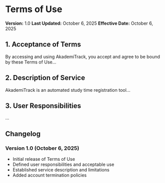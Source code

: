 # Terms of Use

**Version:** 1.0
**Last Updated:** October 6, 2025
**Effective Date:** October 6, 2025

## 1. Acceptance of Terms

By accessing and using AkademiTrack, you accept and agree to be bound by these Terms of Use...

## 2. Description of Service

AkademiTrack is an automated study time registration tool...

## 3. User Responsibilities

...

## Changelog

### Version 1.0 (October 6, 2025)
- Initial release of Terms of Use
- Defined user responsibilities and acceptable use
- Established service description and limitations
- Added account termination policies
